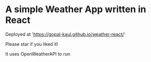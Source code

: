 # A simple Weather App written in React

Deployed at 'https://gopal-kaul.github.io/weather-react/'

Please star if you liked it!

It uses OpenWeatherAPI to run
